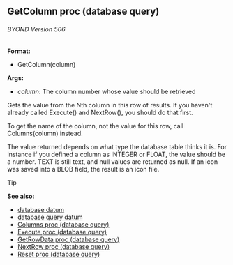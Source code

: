 ## GetColumn proc (database query) 
###### BYOND Version 506

**Format:**
+   GetColumn(column)

**Args:**
+   *column*: The column number whose value should be retrieved

Gets the value from the Nth column in this row of results. If
you haven't already called Execute() and NextRow(), you should do that
first. 

To get the name of the column, not the value for this
row, call Columns(column) instead. 

The value returned depends
on what type the database table thinks it is. For instance if you
defined a column as INTEGER or FLOAT, the value should be a number. TEXT
is still text, and null values are returned as null. If an icon was
saved into a BLOB field, the result is an icon file.

> [!TIP] 
> **See also:**
> +   [database datum](/ref/database.md) 
> +   [database query datum](/ref/database/query.md) 
> +   [Columns proc (database query)](/ref/database/query/proc/Columns.md) 
> +   [Execute proc (database query)](/ref/database/query/proc/Execute.md) 
> +   [GetRowData proc (database query)](/ref/database/query/proc/GetRowData.md) 
> +   [NextRow proc (database query)](/ref/database/query/proc/NextRow.md) 
> +   [Reset proc (database query)](/ref/database/query/proc/Reset.md) 